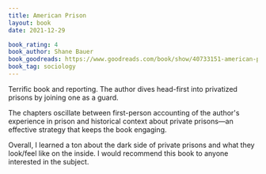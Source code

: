 ```yaml
---
title: American Prison
layout: book
date: 2021-12-29

book_rating: 4
book_author: Shane Bauer
book_goodreads: https://www.goodreads.com/book/show/40733151-american-prison
book_tag: sociology
---
```


Terrific book and reporting. The author dives head-first into privatized prisons by joining one as a guard.

The chapters oscillate between first-person accounting of the author's experience in prison and historical context about private prisons—an effective strategy that keeps the book engaging.

Overall, I learned a ton about the dark side of private prisons and what they look/feel like on the inside. I would recommend this book to anyone interested in the subject.